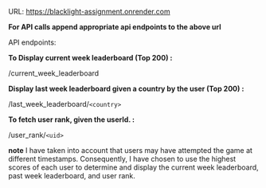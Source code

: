 URL: https://blacklight-assignment.onrender.com

**For API calls append appropriate api endpoints to the above url**

API endpoints:

**To Display current week leaderboard (Top 200) :**

/current_week_leaderboard

**Display last week leaderboard given a country by the user (Top 200) :**

/last_week_leaderboard/`<country>`

**To fetch user rank, given the userId. :**

/user_rank/`<uid>`

**note**
I have taken into account that users may have attempted the game at different timestamps. Consequently, I have chosen to use the highest scores of each user to determine and display the current week leaderboard, past week leaderboard, and user rank.
